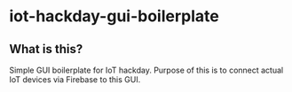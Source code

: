 # iot-hackday-gui-boilerplate

## What is this?

Simple GUI boilerplate for IoT hackday. Purpose of this is to connect actual IoT devices via Firebase to this GUI.

